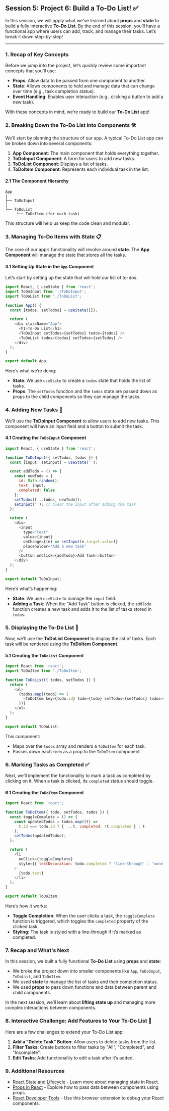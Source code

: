 ## **Session 5: Project 6: Build a To-Do List!** ✅

In this session, we will apply what we've learned about **props** and **state** to build a fully interactive **To-Do List**. By the end of this session, you’ll have a functional app where users can add, track, and manage their tasks. Let’s break it down step-by-step!

---

### **1. Recap of Key Concepts**

Before we jump into the project, let’s quickly review some important concepts that you’ll use:
- **Props**: Allow data to be passed from one component to another.
- **State**: Allows components to hold and manage data that can change over time (e.g., task completion status).
- **Event Handling**: Enables user interaction (e.g., clicking a button to add a new task).

With these concepts in mind, we’re ready to build our **To-Do List** app!

### **2. Breaking Down the To-Do List into Components** 🛠️

We’ll start by planning the structure of our app. A typical To-Do List app can be broken down into several components:
1. **App Component**: The main component that holds everything together.
2. **ToDoInput Component**: A form for users to add new tasks.
3. **ToDoList Component**: Displays a list of tasks.
4. **ToDoItem Component**: Represents each individual task in the list.

#### **2.1 The Component Hierarchy**

```plaintext
App
│
├── ToDoInput
│
└── ToDoList
     └── ToDoItem (for each task)
```

This structure will help us keep the code clean and modular.

### **3. Managing To-Do Items with State** 📋

The core of our app’s functionality will revolve around **state**. The **App Component** will manage the state that stores all the tasks.

#### **3.1 Setting Up State in the `App` Component**

Let’s start by setting up the state that will hold our list of to-dos.

```javascript
import React, { useState } from 'react';
import ToDoInput from './ToDoInput';
import ToDoList from './ToDoList';

function App() {
  const [todos, setTodos] = useState([]);

  return (
    <div className="App">
      <h1>To-Do List</h1>
      <ToDoInput setTodos={setTodos} todos={todos} />
      <ToDoList todos={todos} setTodos={setTodos} />
    </div>
  );
}

export default App;
```

Here’s what we’re doing:
- **State**: We use `useState` to create a `todos` state that holds the list of tasks.
- **Props**: The `setTodos` function and the `todos` state are passed down as props to the child components so they can manage the tasks.

### **4. Adding New Tasks** 📝

We’ll use the **ToDoInput Component** to allow users to add new tasks. This component will have an input field and a button to submit the task.

#### **4.1 Creating the `ToDoInput` Component**

```javascript
import React, { useState } from 'react';

function ToDoInput({ setTodos, todos }) {
  const [input, setInput] = useState('');

  const addTodo = () => {
    const newTodo = {
      id: Math.random(),
      text: input,
      completed: false
    };
    setTodos([...todos, newTodo]);
    setInput(''); // Clear the input after adding the task
  };

  return (
    <div>
      <input 
        type="text" 
        value={input} 
        onChange={(e) => setInput(e.target.value)} 
        placeholder="Add a new task"
      />
      <button onClick={addTodo}>Add Task</button>
    </div>
  );
}

export default ToDoInput;
```

Here’s what’s happening:
- **State**: We use `useState` to manage the `input` field.
- **Adding a Task**: When the "Add Task" button is clicked, the `addTodo` function creates a new task and adds it to the list of tasks stored in `todos`.

### **5. Displaying the To-Do List** 📜

Now, we’ll use the **ToDoList Component** to display the list of tasks. Each task will be rendered using the **ToDoItem Component**.

#### **5.1 Creating the `ToDoList` Component**

```javascript
import React from 'react';
import ToDoItem from './ToDoItem';

function ToDoList({ todos, setTodos }) {
  return (
    <ul>
      {todos.map((todo) => (
        <ToDoItem key={todo.id} todo={todo} setTodos={setTodos} todos={todos} />
      ))}
    </ul>
  );
}

export default ToDoList;
```

This component:
- Maps over the `todos` array and renders a `ToDoItem` for each task.
- Passes down each `todo` as a prop to the `ToDoItem` component.

### **6. Marking Tasks as Completed** ✅

Next, we’ll implement the functionality to mark a task as completed by clicking on it. When a task is clicked, its `completed` status should toggle.

#### **6.1 Creating the `ToDoItem` Component**

```javascript
import React from 'react';

function ToDoItem({ todo, setTodos, todos }) {
  const toggleComplete = () => {
    const updatedTodos = todos.map((t) =>
      t.id === todo.id ? { ...t, completed: !t.completed } : t
    );
    setTodos(updatedTodos);
  };

  return (
    <li 
      onClick={toggleComplete} 
      style={{ textDecoration: todo.completed ? 'line-through' : 'none' }}
    >
      {todo.text}
    </li>
  );
}

export default ToDoItem;
```

Here’s how it works:
- **Toggle Completion**: When the user clicks a task, the `toggleComplete` function is triggered, which toggles the `completed` property of the clicked task.
- **Styling**: The task is styled with a line-through if it’s marked as completed.

### **7. Recap and What's Next**

In this session, we built a fully functional **To-Do List** using **props** and **state**:
- We broke the project down into smaller components like `App`, `ToDoInput`, `ToDoList`, and `ToDoItem`.
- We used **state** to manage the list of tasks and their completion status.
- We used **props** to pass down functions and data between parent and child components.

In the next session, we’ll learn about **lifting state up** and managing more complex interactions between components.

### **8. Interactive Challenge: Add Features to Your To-Do List** 🎯

Here are a few challenges to extend your To-Do List app:
1. **Add a "Delete Task" Button**: Allow users to delete tasks from the list.
2. **Filter Tasks**: Create buttons to filter tasks by "All", "Completed", and "Incomplete".
3. **Edit Tasks**: Add functionality to edit a task after it’s added.

### **9. Additional Resources**

- [React State and Lifecycle](https://reactjs.org/docs/state-and-lifecycle.html) - Learn more about managing state in React.
- [Props in React](https://reactjs.org/docs/components-and-props.html) - Explore how to pass data between components using props.
- [React Developer Tools](https://reactjs.org/docs/react-developer-tools.html) - Use this browser extension to debug your React components.
